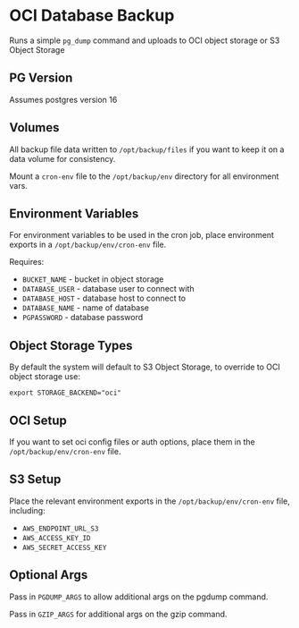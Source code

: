 # OCI Database Backup

Runs a simple `pg_dump` command and uploads to OCI object storage or S3 Object Storage

## PG Version

Assumes postgres version 16

## Volumes

All backup file data written to `/opt/backup/files` if you want to keep it on a data volume for consistency.

Mount a `cron-env` file to the `/opt/backup/env` directory for all environment vars.

## Environment Variables

For environment variables to be used in the cron job, place environment exports in a `/opt/backup/env/cron-env` file.

Requires:

- `BUCKET_NAME` - bucket in object storage
- `DATABASE_USER` - database user to connect with
- `DATABASE_HOST` - database host to connect to
- `DATABASE_NAME` - name of database
- `PGPASSWORD` - database password


## Object Storage Types

By default the system will default to S3 Object Storage, to override to OCI object storage use:

```
export STORAGE_BACKEND="oci"
```

## OCI Setup

If you want to set oci config files or auth options, place them in the `/opt/backup/env/cron-env` file.

## S3 Setup

Place the relevant environment exports in the `/opt/backup/env/cron-env` file, including:

- `AWS_ENDPOINT_URL_S3`
- `AWS_ACCESS_KEY_ID`
- `AWS_SECRET_ACCESS_KEY`

## Optional Args

Pass in `PGDUMP_ARGS` to allow additional args on the pgdump command.

Pass in `GZIP_ARGS` for additional args on the gzip command.